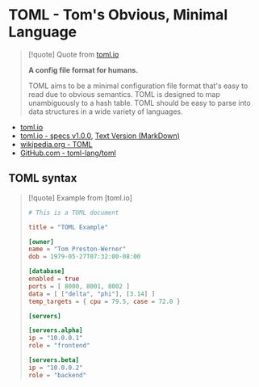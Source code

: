 # TOML - Tom's Obvious, Minimal Language

> [!quote] Quote from [toml.io](https://toml.io/en/)
> 
> **A config file format for humans.**
> 
> TOML aims to be a minimal configuration file format that's easy to read due to obvious semantics. TOML is designed to map unambiguously to a hash table. TOML should be easy to parse into data structures in a wide variety of languages.

- [toml.io](https://toml.io)
- [toml.io - specs v1.0.0](https://toml.io/en/v1.0.0), [Text Version (MarkDown)](https://raw.githubusercontent.com/toml-lang/toml.io/main/specs/en/v1.0.0.md)
- [wikipedia.org - TOML](https://wikipedia.org/wiki/TOML)
- [GitHub.com - toml-lang/toml](https://github.com/toml-lang/toml)

## TOML syntax

> [!quote] Example from [toml.io]
> 
> ```TOML
> # This is a TOML document
> 
> title = "TOML Example"
> 
> [owner]
> name = "Tom Preston-Werner"
> dob = 1979-05-27T07:32:00-08:00
> 
> [database]
> enabled = true
> ports = [ 8000, 8001, 8002 ]
> data = [ ["delta", "phi"], [3.14] ]
> temp_targets = { cpu = 79.5, case = 72.0 }
> 
> [servers]
> 
> [servers.alpha]
> ip = "10.0.0.1"
> role = "frontend"
> 
> [servers.beta]
> ip = "10.0.0.2"
> role = "backend"
> ```

